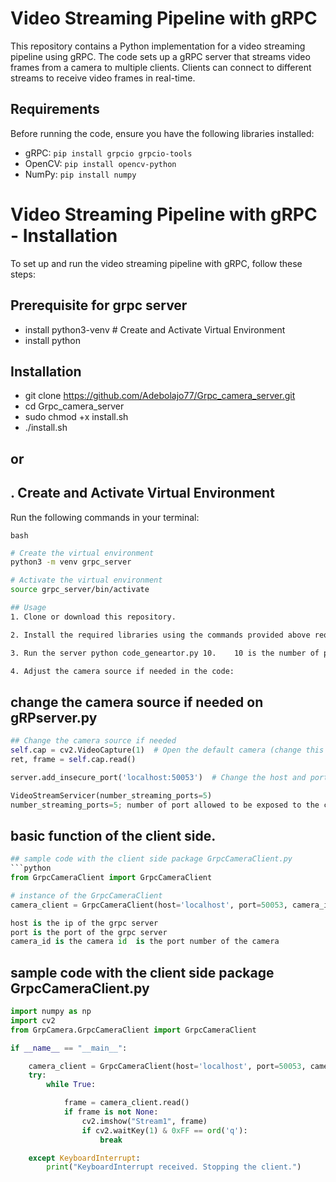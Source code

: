 # Video Streaming Pipeline with gRPC

This repository contains a Python implementation for a video streaming pipeline using gRPC. The code sets up a gRPC server that streams video frames from a camera to multiple clients. Clients can connect to different streams to receive video frames in real-time.

## Requirements

Before running the code, ensure you have the following libraries installed:

- gRPC: `pip install grpcio grpcio-tools`
- OpenCV: `pip install opencv-python`
- NumPy: `pip install numpy`


# Video Streaming Pipeline with gRPC - Installation

To set up and run the video streaming pipeline with gRPC, follow these steps:


## Prerequisite for grpc server
- install python3-venv      # Create and Activate Virtual Environment
- install python 

## Installation

- git clone https://github.com/Adebolajo77/Grpc_camera_server.git
- cd Grpc_camera_server
- sudo chmod +x install.sh
- ./install.sh

## or 


## . Create and Activate Virtual Environment

Run the following commands in your terminal:

```bash```

```bash
# Create the virtual environment
python3 -m venv grpc_server

# Activate the virtual environment
source grpc_server/bin/activate

## Usage
1. Clone or download this repository.

2. Install the required libraries using the commands provided above requirements.txt.

3. Run the server python code_geneartor.py 10.    10 is the number of ports you want to exposed to the client

4. Adjust the camera source if needed in the code:
```

## change the camera source if needed on gRPserver.py
```python
## Change the camera source if needed
self.cap = cv2.VideoCapture(1)  # Open the default camera (change this as needed)
ret, frame = self.cap.read()

server.add_insecure_port('localhost:50053')  # Change the host and port as needed

VideoStreamServicer(number_streaming_ports=5)
number_streaming_ports=5; number of port allowed to be exposed to the client
```

## basic function of the client side.
```python
## sample code with the client side package GrpcCameraClient.py
```python
from GrpcCameraClient import GrpcCameraClient

# instance of the GrpcCameraClient
camera_client = GrpcCameraClient(host='localhost', port=50053, camera_id=1)

host is the ip of the grpc server
port is the port of the grpc server
camera_id is the camera id  is the port number of the camera

```

## sample code with the client side package GrpcCameraClient.py
```python
import numpy as np
import cv2
from GrpCamera.GrpcCameraClient import GrpcCameraClient

if __name__ == "__main__":

    camera_client = GrpcCameraClient(host='localhost', port=50053, camera_id=1)
    try:
        while True:

            frame = camera_client.read()
            if frame is not None:
                cv2.imshow("Stream1", frame)
                if cv2.waitKey(1) & 0xFF == ord('q'):
                    break

    except KeyboardInterrupt:
        print("KeyboardInterrupt received. Stopping the client.")
```







